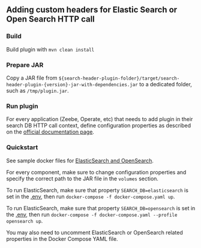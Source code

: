 ## Adding custom headers for Elastic Search or Open Search HTTP call

### Build

Build plugin with `mvn clean install`

### Prepare JAR

Copy a JAR file from `${search-header-plugin-folder}/target/search-header-plugin-{version}-jar-with-dependencies.jar` to
a dedicated folder, such as `/tmp/plugin.jar`.

### Run plugin

For every application (Zeebe, Operate, etc) that needs to add plugin in their search DB HTTP call context,
define configuration properties as described on the [official documentation page](https://docs.camunda.io/docs/next/self-managed/setup/guides/configure-db-custom-headers/#configure-components).

### Quickstart

See sample docker files for [ElasticSearch and OpenSearch](./docker-example/docker-compose.elasticsearch.yaml).

For every component, make sure to change configuration properties and specify the correct path to the JAR file in the `volumes` section.

To run ElasticSearch, make sure that property `SEARCH_DB=elasticsearch` is set in the [.env](./docker-example/.env), then run `docker-compose -f docker-compose.yaml up`.

To run ElasticSearch, make sure that property `SEARCH_DB=opensearch` is set in the [.env](./docker-example/.env), then run `docker-compose -f docker-compose.yaml --profile opensearch up`.

You may also need to uncomment ElasticSearch or OpenSearch related properties in the Docker Compose YAML file.
